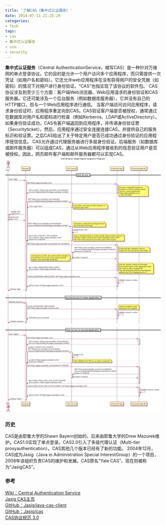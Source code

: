 ```yaml
---
title: '了解CAS（集中式认证服务）'
date: 2014-07-11 21:25:29
categories: 
- Tech
tags: 
- cas
- 集中式认证服务
- sso
- security
---
```

**集中式认证服务**（Central AuthenticationService，缩写CAS）是一种针对万维网的单点登录协议。它的目的是允许一个用户访问多个应用程序，而只需提供一次凭证（如用户名和密码）。它还允许web应用程序在没有获得用户的安全凭据（如密码）的情况下对用户进行身份验证。“CAS”也指实现了该协议的软件包。
CAS协议涉及到至少三个方面：客户端Web浏览器、Web应用请求的身份验证和CAS服务器。它还可能涉及一个后台服务（例如数据库服务器），它并没有自己的HTTP接口，但与一个Web应用程序进行通信。
当客户端访问访问应用程序，请求身份验证时，应用程序重定向到CAS。CAS验证客户端是否被授权，通常通过在数据库对用户名和密码进行检查（例如Kerberos、LDAP或ActiveDirectory）。
如果身份验证成功，CAS令客户端返回到应用程序，并传递身份验证票（Securityticket）。然后，应用程序通过安全连接连接CAS，并提供自己的服务标识和验证票。之后CAS给出了关于特定用户是否已成功通过身份验证的应用程序授信信息。
CAS允许通过代理服务器进行多层身份验证。后端服务（如数据库或邮件服务器）可以组成CAS，通过从Web应用程序接收到的信息验证用户是否被授权。因此，网页邮件客户端和邮件服务器都可以实现CAS。
![了解CAS（集中式认证服务）](/images/2014/7/0026uWfMgy6WqIwsVWC36.jpg)

### 历史

CAS是由耶鲁大学的Shawn Bayern创始的，后来由耶鲁大学的Drew Mazurek维护。CAS1.0实现了单点登录。CAS2.0引入了多级代理认证（Multi-tier proxyauthentication）。CAS其他几个版本已经有了新的功能。
2004年12月，CAS成为Jasig（Java in Administration Special InterestGroup）的一个项目，2008年该组织负责CAS的维护和发展。CAS原名“Yale CAS”，现在则被称为“JasigCAS”。

### 参考

[Wiki：Central Authentication Service](https://en.wikipedia.org/wiki/Central_Authentication_Service)  
[Jasig CAS主页](http://jasig.github.io/cas/index.html)  
[GitHub：Jasig/java-cas-client](https://github.com/Jasig/java-cas-client)  
[GitHub：Jasig/cas](https://github.com/Jasig/cas)  
[CAS协议规范 3.0](https://github.com/Jasig/cas/blob/master/cas-server-documentation/protocol/CAS-Protocol.md)  